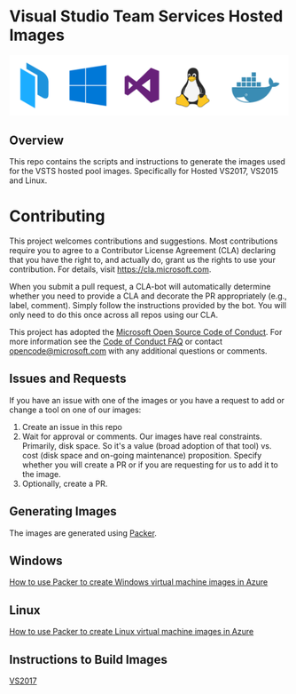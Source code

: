 # Visual Studio Team Services Hosted Images
![Banner](/docs/resources/ImageGenBanner.png "Banner")

## Overview

This repo contains the scripts and instructions to generate the images used for the VSTS hosted pool images.  Specifically for Hosted VS2017, VS2015 and Linux.


# Contributing

This project welcomes contributions and suggestions.  Most contributions require you to agree to a
Contributor License Agreement (CLA) declaring that you have the right to, and actually do, grant us
the rights to use your contribution. For details, visit https://cla.microsoft.com.

When you submit a pull request, a CLA-bot will automatically determine whether you need to provide
a CLA and decorate the PR appropriately (e.g., label, comment). Simply follow the instructions
provided by the bot. You will only need to do this once across all repos using our CLA.

This project has adopted the [Microsoft Open Source Code of Conduct](https://opensource.microsoft.com/codeofconduct/).
For more information see the [Code of Conduct FAQ](https://opensource.microsoft.com/codeofconduct/faq/) or
contact [opencode@microsoft.com](mailto:opencode@microsoft.com) with any additional questions or comments.

## Issues and Requests

If you have an issue with one of the images or you have a request to add or change a tool on one of our images:

  1.  Create an issue in this repo
  2.  Wait for approval or comments.  Our images have real constraints.  Primarily, disk space.  So it's a value (broad adoption of that tool) vs. cost (disk space and on-going maintenance) proposition.  Specify whether you will create a PR or if you are requesting for us to add it to the image.
  3.  Optionally, create a PR.

## Generating Images

The images are generated using [Packer](https://www.packer.io/).

## Windows
[How to use Packer to create Windows virtual machine images in Azure](https://docs.microsoft.com/en-us/azure/virtual-machines/windows/build-image-with-packer)
## Linux
[How to use Packer to create Linux virtual machine images in Azure](https://docs.microsoft.com/en-us/azure/virtual-machines/linux/build-image-with-packer)

## Instructions to Build Images
[VS2017](docs/vs2017.md)


